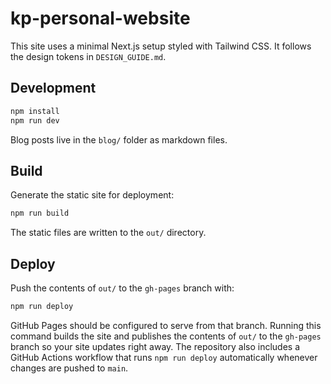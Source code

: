 # kp-personal-website

This site uses a minimal Next.js setup styled with Tailwind CSS.
It follows the design tokens in `DESIGN_GUIDE.md`.

## Development

```bash
npm install
npm run dev
```

Blog posts live in the `blog/` folder as markdown files.

## Build

Generate the static site for deployment:

```bash
npm run build
```

The static files are written to the `out/` directory.

## Deploy

Push the contents of `out/` to the `gh-pages` branch with:

```bash
npm run deploy
```

GitHub Pages should be configured to serve from that branch.
Running this command builds the site and publishes the contents of `out/`
to the `gh-pages` branch so your site updates right away. The repository also
includes a GitHub Actions workflow that runs `npm run deploy` automatically
whenever changes are pushed to `main`.

